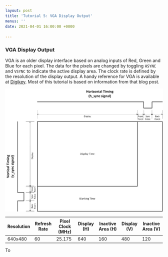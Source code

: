 ```yaml
---
layout: post
title: 'Tutorial 5: VGA Display Output'
menus: ''
date: 2021-04-01 16:00:00 +0000

---
```

### VGA Display Output

VGA is an older display interface based on analog inputs of Red, Green and Blue for each pixel. The data for the pixels are changed by toggling `HSYNC` and `VSYNC` to indicate the active display area. The clock rate is defined by the resolution of the display output. A handy reference for VGA is available at [Digikey](https://www.digikey.sg/eewiki/pages/viewpage.action?pageId=15925278). Most of this tutorial is based on information from that blog post.

![](/uploads/vga_signal_timing_diagram.jpg)

| Resolution | Refresh Rate | Pixel Clock (MHz) | Display (H) | Inactive Area (H) | Display (V) | Inactive Area (V) |
|---         |---           |---                |---          |---                |---          |---                |
| 640x480    | 60           | 25.175            | 640         | 160               | 480         | 120               |

To 